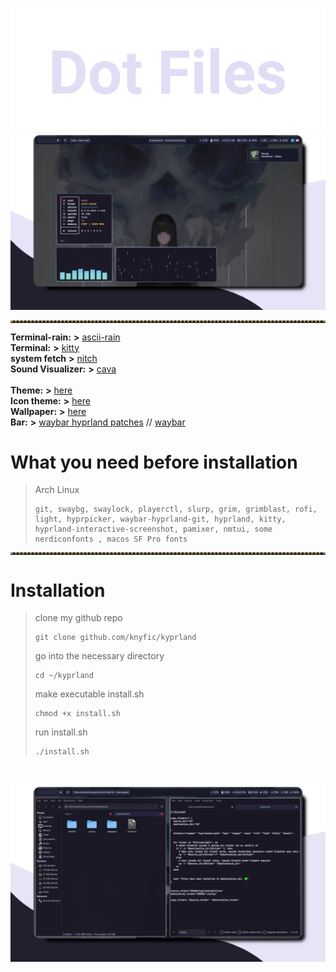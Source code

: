 ![dotfiles](https://github.com/knyfic/kyprland/blob/main/assets/dot.png?raw=true)
<br />
![rice05](https://github.com/knyfic/kyprland/blob/main/assets/desktop1.png?raw=true)

<!-- Horizontal Lines -->
<hr style="border-top: 3px dotted #998143">

**Terminal-rain:** **>** [ascii-rain](https://github.com/nkleemann/ascii-rain) <br />
**Terminal:** **>** [kitty](https://github.com/kovidgoyal/kitty) <br />
**system fetch** **>** [nitch](https://github.com/ssleert/nitch) <br />
**Sound Visualizer:** **>** [cava](https://github.com/karlstav/cava) <br />  
**Theme:** **>** [here](https://github.com/rose-pine/gtk) <br />
**Icon theme:** **>** [here](https://github.com/TaylanTatli/Sevi) <br />
**Wallpaper:** **>** [here](https://github.com/knyfic/kyprland/blob/main/wallpaper/hatask.jpeg) <br />
**Bar:** **>** [waybar hyprland patches](https://aur.archlinux.org/packages/waybar-hyprland) // [waybar](https://github.com/Alexays/Waybar) <br />
# What you need before installation <br />
>Arch Linux
>```
>git, swaybg, swaylock, playerctl, slurp, grim, grimblast, rofi, light, hyprpicker, waybar-hyprland-git, hyprland, kitty, hyprland-interactive-screenshot, pamixer, nmtui, some nerdiconfonts , macos SF Pro fonts
<hr style="border-top: 3px dotted #998143">

# Installation <br />

>clone my github repo <br />
>```
>git clone github.com/knyfic/kyprland
>```
>
>go into the necessary directory <br />
>```
>cd ~/kyprland
>```
>make executable install.sh <br />
>```
>chmod +x install.sh
>```
>run install.sh <br />
>```
>./install.sh
>```
 <br />
 
![dekstop2](https://github.com/knyfic/kyprland/blob/main/assets/desktop2.png)
 <br />
